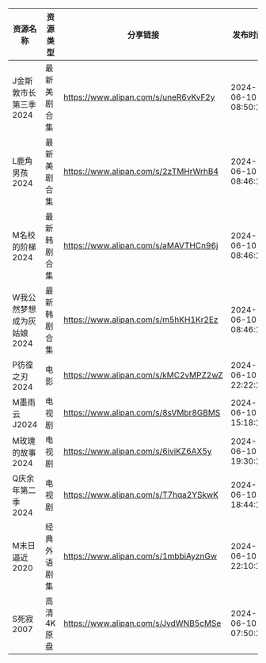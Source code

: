 | 资源名称            | 资源类型   | 分享链接                                 | 发布时间                |
| --------------- | ------ | ------------------------------------ | ------------------- |
| J金斯敦市长第三季2024   | 最新美剧合集 | https://www.alipan.com/s/uneR6vKvF2y | 2024-06-10 08:50:10 |
| L鹿角男孩2024       | 最新美剧合集 | https://www.alipan.com/s/2zTMHrWrhB4 | 2024-06-10 08:46:14 |
| M名校的阶梯2024      | 最新韩剧合集 | https://www.alipan.com/s/aMAVTHCn96j | 2024-06-10 08:46:12 |
| W我公然梦想成为灰姑娘2024 | 最新韩剧合集 | https://www.alipan.com/s/m5hKH1Kr2Ez | 2024-06-10 08:46:13 |
| P彷徨之刃2024       | 电影     | https://www.alipan.com/s/kMC2vMPZ2wZ | 2024-06-10 22:22:17 |
| M墨雨云J2024       | 电视剧    | https://www.alipan.com/s/8sVMbr8GBMS | 2024-06-10 15:18:19 |
| M玫瑰的故事2024      | 电视剧    | https://www.alipan.com/s/6iviKZ6AX5y | 2024-06-10 19:30:14 |
| Q庆余年第二季2024     | 电视剧    | https://www.alipan.com/s/T7hqa2YSkwK | 2024-06-10 18:44:18 |
| M末日逼近2020       | 经典外语剧集 | https://www.alipan.com/s/1mbbiAyznGw | 2024-06-10 22:10:12 |
| S死寂2007         | 高清4K原盘 | https://www.alipan.com/s/JvdWNB5cMSe | 2024-06-10 07:50:12 |
